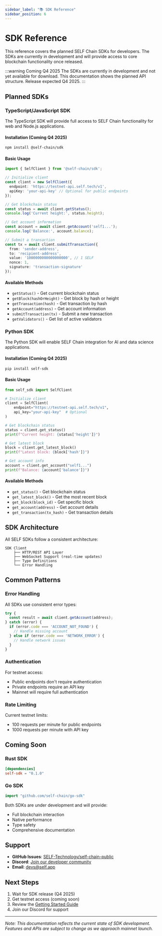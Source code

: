 ```yaml
---
sidebar_label: "📚 SDK Reference"
sidebar_position: 6
---
```


# SDK Reference

This reference covers the planned SELF Chain SDKs for developers. The SDKs are currently in development and will provide access to core blockchain functionality once released.

:::warning Coming Q4 2025
The SDKs are currently in development and not yet available for download. This documentation shows the planned API structure. Release expected Q4 2025.
:::

## Planned SDKs

### TypeScript/JavaScript SDK

The TypeScript SDK will provide full access to SELF Chain functionality for web and Node.js applications.

#### Installation (Coming Q4 2025)

```bash
npm install @self-chain/sdk
```

#### Basic Usage

```typescript
import { SelfClient } from '@self-chain/sdk';

// Initialize client
const client = new SelfClient({
  endpoint: 'https://testnet-api.self.tech/v1',
  apiKey: 'your-api-key' // Optional for public endpoints
});

// Get blockchain status
const status = await client.getStatus();
console.log('Current height:', status.height);

// Get account information
const account = await client.getAccount('self1...');
console.log('Balance:', account.balance);

// Submit a transaction
const tx = await client.submitTransaction({
  from: 'sender-address',
  to: 'recipient-address',
  value: '1000000000000000000', // 1 SELF
  nonce: 1,
  signature: 'transaction-signature'
});
```

#### Available Methods

- `getStatus()` - Get current blockchain status
- `getBlock(hashOrHeight)` - Get block by hash or height
- `getTransaction(hash)` - Get transaction by hash
- `getAccount(address)` - Get account information
- `submitTransaction(tx)` - Submit a new transaction
- `getValidators()` - Get list of active validators

### Python SDK

The Python SDK will enable SELF Chain integration for AI and data science applications.

#### Installation (Coming Q4 2025)

```bash
pip install self-sdk
```

#### Basic Usage

```python
from self_sdk import SelfClient

# Initialize client
client = SelfClient(
    endpoint="https://testnet-api.self.tech/v1",
    api_key="your-api-key"  # Optional
)

# Get blockchain status
status = client.get_status()
print(f"Current height: {status['height']}")

# Get latest block
block = client.get_latest_block()
print(f"Latest block: {block['hash']}")

# Get account info
account = client.get_account("self1...")
print(f"Balance: {account['balance']}")
```

#### Available Methods

- `get_status()` - Get blockchain status
- `get_latest_block()` - Get the most recent block
- `get_block(block_id)` - Get specific block
- `get_account(address)` - Get account details
- `get_transaction(tx_hash)` - Get transaction details

## SDK Architecture

All SELF SDKs follow a consistent architecture:

```
SDK Client
    ├── HTTP/REST API Layer
    ├── WebSocket Support (real-time updates)
    ├── Type Definitions
    └── Error Handling
```

## Common Patterns

### Error Handling

All SDKs use consistent error types:

```typescript
try {
  const result = await client.getAccount(address);
} catch (error) {
  if (error.code === 'ACCOUNT_NOT_FOUND') {
    // Handle missing account
  } else if (error.code === 'NETWORK_ERROR') {
    // Handle network issues
  }
}
```

### Authentication

For testnet access:
- Public endpoints don't require authentication
- Private endpoints require an API key
- Mainnet will require full authentication

### Rate Limiting

Current testnet limits:
- 100 requests per minute for public endpoints
- 1000 requests per minute with API key

## Coming Soon

### Rust SDK
```toml
[dependencies]
self-sdk = "0.1.0"
```

### Go SDK
```go
import "github.com/self-chain/go-sdk"
```

Both SDKs are under development and will provide:
- Full blockchain interaction
- Native performance
- Type safety
- Comprehensive documentation

## Support

- **GitHub Issues**: [SELF-Technology/self-chain-public](https://github.com/SELF-Technology/self-chain-public/issues)
- **Discord**: [Join our developer community](https://discord.gg/WdMdVpA4C8)
- **Email**: devs@self.app

## Next Steps

1. Wait for SDK release (Q4 2025)
2. Get testnet access (coming soon)
3. Review the [Getting Started Guide](/building-on-self/getting-started)
4. Join our Discord for support

---

*Note: This documentation reflects the current state of SDK development. Features and APIs are subject to change as we approach mainnet launch.*